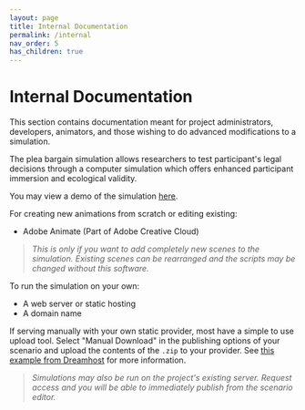 ```yaml
---
layout: page
title: Internal Documentation
permalink: /internal
nav_order: 5
has_children: true
---
```


# Internal Documentation

This section contains documentation meant for project administrators, developers, animators, and those wishing to do advanced modifications to a simulation.

The plea bargain simulation allows researchers to test participant's legal decisions through
a computer simulation which offers enhanced participant immersion and ecological validity.

You may view a demo of the simulation [here](http://demo.pleajustice.org).

For creating new animations from scratch or editing existing:
* Adobe Animate (Part of Adobe Creative Cloud)
> _This is only if you want to add completely new scenes to the simulation. Existing scenes can be rearranged and the scripts may be changed without this software._

To run the simulation on your own:
* A web server or static hosting
* A domain name

If serving manually with your own static provider, most have a simple to use upload tool. Select "Manual Download" in the publishing options of your scenario and upload the contents of the `.zip` to your provider. See [this example from Dreamhost](https://help.dreamhost.com/hc/en-us/articles/360003490852-Using-the-website-file-manager-in-the-panel) for more information.
> _Simulations may also be run on the project's existing server. Request access and you will be able to immediately publish from the scenario editor._

